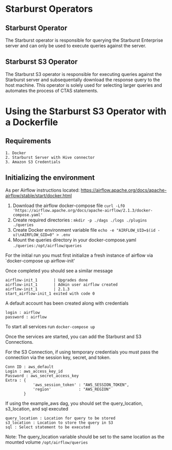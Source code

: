 # Starburst Operators

## Starburst Operator

The Starburst operator is responsible for querying the Starburst Enterprise server and can only be used to execute queries against the server.


## Starburst S3 Operator

The Starburst S3 operator is responsible for executing queries against the Starburst server and subsequentally download the response query to the host machine. This operator is solely used for selecting larger queries and automates the process of CTAS statements. 




# Using the Starburst S3 Operator with a Dockerfile

## Requirements
    1. Docker 
    2. Starburst Server with Hive connector 
    3. Amazon S3 Credentials 
    
## Initializing the environment

As per Airflow instructions located: <https://airflow.apache.org/docs/apache-airflow/stable/start/docker.html>
1. Download the airflow docker-compose file `curl -LfO 'https://airflow.apache.org/docs/apache-airflow/2.1.3/docker-compose.yaml'`
2. Create required directories : `mkdir -p ./dags ./logs ./plugins ./queries`
3. Create Docker environment variable file `echo -e "AIRFLOW_UID=$(id -u)\nAIRFLOW_GID=0" > .env`
4. Mount the queries directory in your docker-compose.yaml `./queries:/opt/airflow/queries`
    

For the initial run you must first initialize a fresh instance of airflow via `docker-compose up airflow-init'

Once completed you should see a similar message

    airflow-init_1       | Upgrades done
    airflow-init_1       | Admin user airflow created
    airflow-init_1       | 2.1.3
    start_airflow-init_1 exited with code 0
    
A default account has been created along with credentials

    login : airflow
    password : airflow

To start all services run `docker-compose up`


Once the services are started, you can add the Starburst and S3 Connections.

For the S3 Connection, if using temporary credentials you must pass the connection via the session key, secret, and token.

    Conn ID : aws_default
    Login : aws_access_key_id
    Password : aws_secret_access_key
    Extra : { 
                'aws_session_token' : "AWS_SESSION_TOKEN",
                'region'            : "AWS_REGION" 
            }
            
If using the example_aws dag, you should set the query_location, s3_location, and sql executed

    query_location : Location for query to be stored 
    s3_location : Location to store the query in S3
    sql : Select statement to be executed
    

Note: The query_location variable should be set to the same location as the mounted volume `/opt/airflow/queries`
